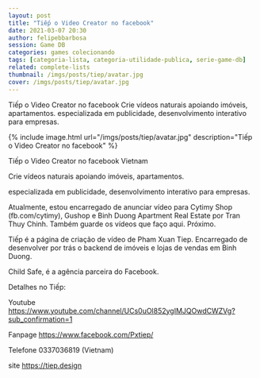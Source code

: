 ```yaml
---
layout: post
title: "Tiếp o Video Creator no facebook"
date: 2021-03-07 20:30
author: felipebbarbosa
session: Game DB
categories: games colecionando
tags: [categoria-lista, categoria-utilidade-publica, serie-game-db]
related: complete-lists
thumbnail: /imgs/posts/tiep/avatar.jpg
cover: /imgs/posts/tiep/avatar.jpg
---
```


Tiếp o Video Creator no facebook Crie vídeos naturais apoiando imóveis, apartamentos. especializada em publicidade, desenvolvimento interativo para empresas.

<!--more-->

{% include image.html 
  url="/imgs/posts/tiep/avatar.jpg" 
  description="Tiếp o Video Creator no facebook" %}

Tiếp o Video Creator no facebook Vietnam

Crie vídeos naturais apoiando imóveis, apartamentos.

especializada em publicidade, desenvolvimento interativo para empresas.

Atualmente, estou encarregado de anunciar vídeo para Cytimy Shop (fb.com/cytimy), Gushop e Binh Duong Apartment Real Estate por Tran Thuy Chinh. Também guarde os vídeos que faço aqui. Próximo.

Tiếp é a página de criação de vídeo de Pham Xuan Tiep. Encarregado de desenvolver por trás o backend de imóveis e lojas de vendas em Binh Duong.

Child Safe, é a agência parceira do Facebook.

Detalhes no Tiếp:

Youtube https://www.youtube.com/channel/UCs0uOl852ygIMJQOwdCWZVg?sub_confirmation=1

Fanpage https://www.facebook.com/Pxtiep/

Telefone 0337036819 (Vietnam)

site https://tiep.design
